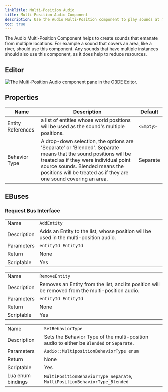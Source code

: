 ```yaml
---
linkTitle: Multi-Position Audio
title: Multi-Position Audio Component
description: Use the Audio Multi-Position component to play sounds at multiple locations in Open 3D Engine.
toc: true
---
```


The Audio Multi-Position Component helps to create sounds that emanate
from multiple locations. For example a sound that covers an area, like
a river, should use this component. Any sounds that have multiple
instances should also use this component, as it does help to reduce
resources.

## Editor

![The Multi-Position Audio component pane in the O3DE Editor.](/images/user-guide/component/audio/multi-position-component.png)

## Properties

| Name | Description | Default |
|------|-------------|---------|
| Entity References | a list of entities whose world positions will be used as the sound's multiple positions. | `<Empty>` |
| Behavior Type | A drop-down selection, the options are 'Separate' or 'Blended'. Separate means that the sound positions will be treated as if they were individual point source sounds. Blended means the positions will be treated as if they are one sound covering an area. | Separate |

## EBuses

### Request Bus Interface

| | |
|--|--|
| Name | `AddEntity` |
| Description | Adds an Entity to the list, whose position will be used in the multi-position audio. |
| Parameters | `entityId EntityId` |
| Return | None|
| Scriptable | Yes |

| | |
|--|--|
| Name | `RemoveEntity` |
| Description | Removes an Entity from the list, and its position will be removed from the multi-position audio. |
| Parameters | `entityId EntityId` |
| Return | None|
| Scriptable | Yes |

| | |
|--|--|
| Name | `SetBehaviorType` |
| Description | Sets the Behavior Type of the  multi-position audio to either be `Blended` or `Separate`. |
| Parameters | `Audio::MultipositionBehaviorType enum` |
| Return | None |
| Scriptable | Yes |
| Lua enum bindings | `MultiPositionBehaviorType_Separate`, `MultiPositionBehaviorType_Blended` |
